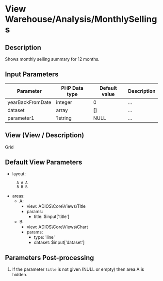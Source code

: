 # View Warehouse/Analysis/MonthlySellings

## Description

Shows monthly selling summary for 12 months.

## Input Parameters

| Parameter        | PHP Data type | Default value | Description |
| ---------------- | ------------- | ------------- | ----------- |
| yearBackFromDate | integer       | 0             | ...         |
| dataset          | array         | []            | ...         |
| parameter1       | ?string       | NULL          | ...         |

## View (View / Description)

Grid

## Default View Parameters

* layout:
  ```
    A A A
    B B B    
  ```
* areas:
  * A: 
    * view: ADIOS\Core\Views\Title
    * params:
      * title: $input['title']
  * B:
    * view: ADIOS\Core\Views\Chart
    * params:
      * type: 'line'
      * dataset: $input['dataset']

## Parameters Post-processing
1. If the parameter `title` is not given (NULL or empty) then area A is hidden.


